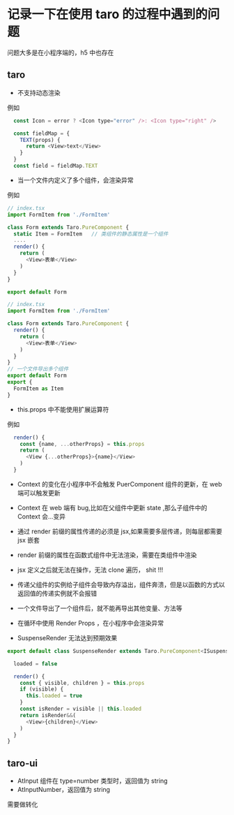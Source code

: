 
# 记录一下在使用 taro 的过程中遇到的问题

问题大多是在小程序端的，h5 中也存在

## taro

- 不支持动态渲染

例如

```js
  const Icon = error ? <Icon type="error" />: <Icon type="right" />
```

```js
  const fieldMap = {
    TEXT(props) {
      return <View>text</View>
    }
  }
  const field = fieldMap.TEXT
```

- 当一个文件内定义了多个组件，会渲染异常

例如

```js
// index.tsx
import FormItem from './FormItem'

class Form extends Taro.PureComponent {
  static Item = FormItem   // 类组件的静态属性是一个组件
  ....
  render() {
    return (
      <View>表单</View>
    )
  }
}

export default Form
```

```js
// index.tsx
import FormItem from './FormItem'

class Form extends Taro.PureComponent {  
  render() {
    return (
      <View>表单</View>
    )
  }
}
// 一个文件导出多个组件
export default Form
export {
  FormItem as Item
}
```

- this.props 中不能使用扩展运算符

例如

```js
  render() {
    const {name, ...otherProps} = this.props  
    return (
      <View {...otherProps}>{name}</View>
    )
  }
```

- Context 的变化在小程序中不会触发 PuerComponent 组件的更新，在 web 端可以触发更新

- Context 在 web 端有 bug,比如在父组件中更新 state ,那么子组件中的 Context 会...变异

- 通过 render 前缀的属性传递的必须是 jsx,如果需要多层传递，则每层都需要 jsx 嵌套

- render 前缀的属性在函数式组件中无法渲染，需要在类组件中渲染

- jsx 定义之后就无法在操作，无法 clone 遍历， shit !!!

- 传递父组件的实例给子组件会导致内存溢出，组件奔溃，但是以函数的方式以返回值的传递实例就不会报错

- 一个文件导出了一个组件后，就不能再导出其他变量、方法等

- 在循环中使用 Render Props ，在小程序中会渲染异常

- SuspenseRender 无法达到预期效果
```js
export default class SuspenseRender extends Taro.PureComponent<ISuspenseRender> {

  loaded = false

  render() {
    const { visible, children } = this.props
    if (visible) {
      this.loaded = true
    }
    const isRender = visible || this.loaded
    return isRender&&(
      <View>{children}</View>
    )
  }
}
```

## taro-ui

- AtInput 组件在 type=number 类型时，返回值为 string
- AtInputNumber，返回值为 string

需要做转化
